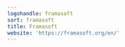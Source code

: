 ```yaml
---
logohandle: framasoft
sort: framasoft
title: Framasoft
website: 'https://framasoft.org/en/'
---
```

